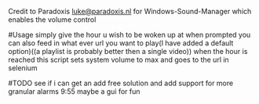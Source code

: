 
Credit to Paradoxis <luke@paradoxis.nl> for Windows-Sound-Manager which enables the volume control

#Usage
simply give the hour u wish to be woken up at when prompted
you can also feed in what ever url you want to play(I have added a default option)((a playlist is probably better then a single video))
when the hour is reached this script sets system volume to max and goes to the url in selenium

#TODO
see if i can get an add free solution and add support for more granular alarms 9:55
maybe a gui for fun

